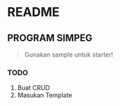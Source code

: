 # README

## PROGRAM SIMPEG

> Gunakan sample untuk starter!

### TODO
1. Buat CRUD
2. Masukan Template